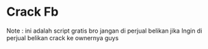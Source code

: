 # Crack Fb  

Note : ini adalah script gratis bro jangan di perjual belikan 
jika Ingin di perjual belikan crack ke ownernya guys



